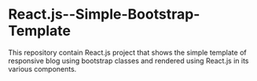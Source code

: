 # React.js--Simple-Bootstrap-Template
This repository contain React.js project that shows the simple template of responsive blog using bootstrap classes and rendered using React.js in its various components.
